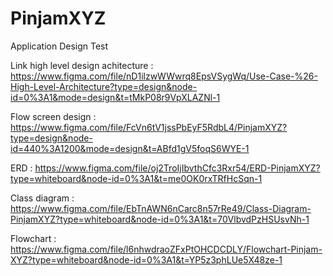 # PinjamXYZ
Application Design Test

Link high level design achitecture : https://www.figma.com/file/nD1ilzwWWwrq8EpsVSygWq/Use-Case-%26-High-Level-Architecture?type=design&node-id=0%3A1&mode=design&t=tMkP08r9VpXLAZNl-1

Flow screen design : https://www.figma.com/file/FcVn6tV1jssPbEyF5RdbL4/PinjamXYZ?type=design&node-id=440%3A1200&mode=design&t=ABfd1gV5foqS6WYE-1

ERD : https://www.figma.com/file/oj2TroIjIbvthCfc3Rxr54/ERD-PinjamXYZ?type=whiteboard&node-id=0%3A1&t=me0OK0rxTRfHcSqn-1

Class diagram : https://www.figma.com/file/EbTnAWN6nCarc8n57rRe49/Class-Diagram-PinjamXYZ?type=whiteboard&node-id=0%3A1&t=70VlbvdPzHSUsvNh-1

Flowchart : https://www.figma.com/file/l6nhwdraoZFxPtOHCDCDLY/Flowchart-Pinjam-XYZ?type=whiteboard&node-id=0%3A1&t=YP5z3phLUe5X48ze-1

